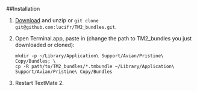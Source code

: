 ##Installation

1.  [Download](https://github.com/lucifr/TM2_bundles/zipball/master) and unzip or `git clone git@github.com:lucifr/TM2_bundles.git`.

2.  Open Terminal.app, paste in (change the path to TM2_bundles you just downloaded or cloned):

        mkdir -p ~/Library/Application\ Support/Avian/Pristine\ Copy/Bundles; \
        cp -R path/to/TM2_bundles/*.tmbundle ~/Library/Application\ Support/Avian/Pristine\ Copy/Bundles

3.  Restart TextMate 2.